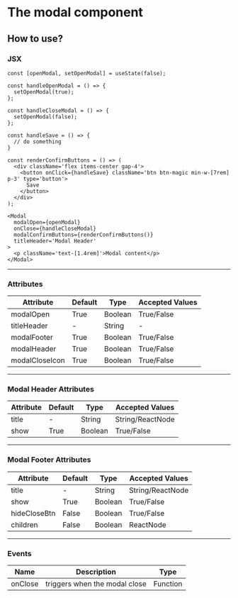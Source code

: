# The modal component

## How to use?

### JSX

```
const [openModal, setOpenModal] = useState(false);

const handleOpenModal = () => {
  setOpenModal(true);
};

const handleCloseModal = () => {
  setOpenModal(false);
};

const handleSave = () => {
  // do something
}

const renderConfirmButtons = () => (
  <div className='flex items-center gap-4'>
    <button onClick={handleSave} className='btn btn-magic min-w-[7rem] p-3' type='button'>
      Save
    </button>
  </div>
);

<Modal
  modalOpen={openModal}
  onClose={handleCloseModal}
  modalConfirmButtons={renderConfirmButtons()}
  titleHeader='Modal Header'
>
  <p className='text-[1.4rem]'>Modal content</p>
</Modal>
```

---

### Attributes

| Attribute      | Default | Type    | Accepted Values |
| -------------- | ------- | ------- | --------------- |
| modalOpen      | True    | Boolean | True/False      |
| titleHeader    | -       | String  | -               |
| modalFooter    | True    | Boolean | True/False      |
| modalHeader    | True    | Boolean | True/False      |
| modalCloseIcon | True    | Boolean | True/False      |

---

### Modal Header Attributes

| Attribute | Default | Type    | Accepted Values  |
| --------- | ------- | ------- | ---------------- |
| title     | -       | String  | String/ReactNode |
| show      | True    | Boolean | True/False       |

---

### Modal Footer Attributes

| Attribute    | Default | Type    | Accepted Values  |
| ------------ | ------- | ------- | ---------------- |
| title        | -       | String  | String/ReactNode |
| show         | True    | Boolean | True/False       |
| hideCloseBtn | False   | Boolean | True/False       |
| children     | False   | Boolean | ReactNode        |

---

### Events

| Name    | Description                   | Type     |
| ------- | ----------------------------- | -------- |
| onClose | triggers when the modal close | Function |
